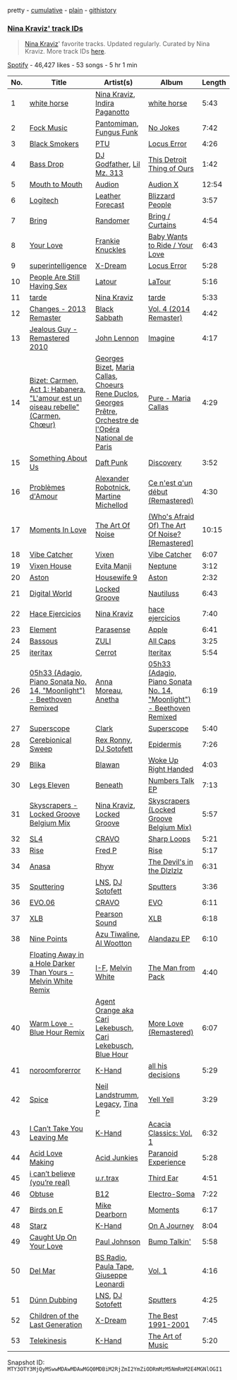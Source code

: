 pretty - [cumulative](/playlists/cumulative/37i9dQZF1DX717gvXLoUJP.md) - [plain](/playlists/plain/37i9dQZF1DX717gvXLoUJP) - [githistory](https://github.githistory.xyz/mackorone/spotify-playlist-archive/blob/main/playlists/plain/37i9dQZF1DX717gvXLoUJP)

### [Nina Kraviz' track IDs](https://open.spotify.com/playlist/37i9dQZF1DX717gvXLoUJP)

> <a href="spotify:artist:1oZmFNkGAT93yD1xX4vTRE">Nina Kraviz</a>' favorite tracks\. Updated regularly\. Curated by Nina Kraviz\. More track IDs <a href="spotify:genre:track\_id">here</a>.

[Spotify](https://open.spotify.com/user/spotify) - 46,427 likes - 53 songs - 5 hr 1 min

| No. | Title | Artist(s) | Album | Length |
|---|---|---|---|---|
| 1 | [white horse](https://open.spotify.com/track/1gjCPf15cmdVxSIqKGsnXz) | [Nina Kraviz](https://open.spotify.com/artist/1oZmFNkGAT93yD1xX4vTRE), [Indira Paganotto](https://open.spotify.com/artist/0JXc5G7ZImFTwPg3y8MTfR) | [white horse](https://open.spotify.com/album/7fdAdlq3AmkfRKcRPd9KrB) | 5:43 |
| 2 | [Fock Music](https://open.spotify.com/track/0LKqm7QTZ9IViOZzDX8fSG) | [Pantomiman](https://open.spotify.com/artist/4YY17UFbIA2EXhF78H6UDP), [Fungus Funk](https://open.spotify.com/artist/0xqTHxXphPeLQgShl2REz7) | [No Jokes](https://open.spotify.com/album/1QmTzcOVQqbxc9QZkflZLI) | 7:42 |
| 3 | [Black Smokers](https://open.spotify.com/track/1uL1hBBXXyZN0pIgsFqCr9) | [PTU](https://open.spotify.com/artist/70UHL8BEGqoUNmXfXi0nGr) | [Locus Error](https://open.spotify.com/album/2tFkUn6aftaPWDUZhn8xDl) | 4:26 |
| 4 | [Bass Drop](https://open.spotify.com/track/53fCTlSygBP4mlHKqww3h3) | [DJ Godfather](https://open.spotify.com/artist/0cKrM2XKF7wxyfEQDauvyQ), [Lil Mz\. 313](https://open.spotify.com/artist/0xwgxtAxlR2y2C3ijPKwzG) | [This Detroit Thing of Ours](https://open.spotify.com/album/6lZGZf3CQPvT1UBPIZFPAZ) | 1:42 |
| 5 | [Mouth to Mouth](https://open.spotify.com/track/4qyrnoNWsxeq3POMPtsxtE) | [Audion](https://open.spotify.com/artist/1ygSVTF0A998n2Z3nmLei8) | [Audion X](https://open.spotify.com/album/7jGVgwUEdvpmJ5unw2tmb9) | 12:54 |
| 6 | [Logitech](https://open.spotify.com/track/35CcZt5cYMvkXLaQoUCCxm) | [Leather Forecast](https://open.spotify.com/artist/3BfE19Tmu1EWW9TKSw8xgZ) | [Blizzard People](https://open.spotify.com/album/1NJht446o33kGyPLc27U0l) | 3:57 |
| 7 | [Bring](https://open.spotify.com/track/5n4uWPmWMbg4XLzrkck25e) | [Randomer](https://open.spotify.com/artist/7K0WJzyqUNRhraNcsvJp1h) | [Bring / Curtains](https://open.spotify.com/album/3miXwU1DxdzOJiJ4IEHNWt) | 4:54 |
| 8 | [Your Love](https://open.spotify.com/track/0vryyKyxCFXT0gg670yNEw) | [Frankie Knuckles](https://open.spotify.com/artist/63yl9nDNrHpiAYGlNJxxjc) | [Baby Wants to Ride / Your Love](https://open.spotify.com/album/6hV7MW8zuYQ9skUy0rY2h5) | 6:43 |
| 9 | [superintelligence](https://open.spotify.com/track/52xg432SxRBoRV7YNhltkI) | [X\-Dream](https://open.spotify.com/artist/2Wmyxn5qWyLPWKeEMmJKHc) | [Locus Error](https://open.spotify.com/album/2tFkUn6aftaPWDUZhn8xDl) | 5:28 |
| 10 | [People Are Still Having Sex](https://open.spotify.com/track/1xKW0Y1kSVnZzcAHOccLVl) | [Latour](https://open.spotify.com/artist/6Y0dRb1wZq8Xhok2i6Oy4R) | [LaTour](https://open.spotify.com/album/1EpvID6p3x3AY5orvRv2WI) | 5:16 |
| 11 | [tarde](https://open.spotify.com/track/5LrkoYgRaJlKpTQdo2E53X) | [Nina Kraviz](https://open.spotify.com/artist/1oZmFNkGAT93yD1xX4vTRE) | [tarde](https://open.spotify.com/album/0TxChFGfPF0i3lieCwXCVI) | 5:33 |
| 12 | [Changes \- 2013 Remaster](https://open.spotify.com/track/3b7wNR330iKhql9dEdbNci) | [Black Sabbath](https://open.spotify.com/artist/5M52tdBnJaKSvOpJGz8mfZ) | [Vol\. 4 \(2014 Remaster\)](https://open.spotify.com/album/3zNcigR9hAceoTJphnxg6f) | 4:42 |
| 13 | [Jealous Guy \- Remastered 2010](https://open.spotify.com/track/3D9iV6cYkYJRAPFO6DRKIE) | [John Lennon](https://open.spotify.com/artist/4x1nvY2FN8jxqAFA0DA02H) | [Imagine](https://open.spotify.com/album/0xzaemKucrJpYhyl7TltAk) | 4:17 |
| 14 | [Bizet: Carmen, Act 1: Habanera\. "L'amour est un oiseau rebelle" \(Carmen, Chœur\)](https://open.spotify.com/track/5Adxsld8lL9MLcaULeoSKu) | [Georges Bizet](https://open.spotify.com/artist/2D7RkvtKKb6E5UmbjQM1Jd), [Maria Callas](https://open.spotify.com/artist/0bjdfjE8XbLa2Odstu6E1E), [Choeurs Rene Duclos](https://open.spotify.com/artist/0iwjANAnsGz9IwE2UXLCFs), [Georges Prêtre](https://open.spotify.com/artist/5lfbI21DXOiKTCT3Gb802r), [Orchestre de l'Opéra National de Paris](https://open.spotify.com/artist/1hro5WQTcOb7fRCEUQEZtK) | [Pure \- Maria Callas](https://open.spotify.com/album/0uloEl7atU9mPvHlgzuDtO) | 4:29 |
| 15 | [Something About Us](https://open.spotify.com/track/1NeLwFETswx8Fzxl2AFl91) | [Daft Punk](https://open.spotify.com/artist/4tZwfgrHOc3mvqYlEYSvVi) | [Discovery](https://open.spotify.com/album/2noRn2Aes5aoNVsU6iWThc) | 3:52 |
| 16 | [Problèmes d'Amour](https://open.spotify.com/track/5BCD68l2CC8BdJB0ZGA3N9) | [Alexander Robotnick](https://open.spotify.com/artist/4ssHihhGpCx4eftfzAI3jq), [Martine Michellod](https://open.spotify.com/artist/7pIXHr4dSVcJmi6a4LOIZE) | [Ce n'est q'un début \(Remastered\)](https://open.spotify.com/album/4LIUpkPUBnNGUYkgNuCHAs) | 4:30 |
| 17 | [Moments In Love](https://open.spotify.com/track/2bsczk82MWGPmTbe6IWYsa) | [The Art Of Noise](https://open.spotify.com/artist/77zrvBORXcnTyysjjKRfBU) | [\(Who's Afraid Of\) The Art Of Noise? \[Remastered\]](https://open.spotify.com/album/1l2IntFpOvhD4wdolquWNR) | 10:15 |
| 18 | [Vibe Catcher](https://open.spotify.com/track/0JhWSndXoTT6SOVhHkMOj3) | [Vixen](https://open.spotify.com/artist/52o3kir2OhAcvcTNUYYXfN) | [Vibe Catcher](https://open.spotify.com/album/1eyP4K1Oj4rT0wyBMXZjGI) | 6:07 |
| 19 | [Vixen House](https://open.spotify.com/track/67rW3sURHwamxZNF3FUbGq) | [Evita Manji](https://open.spotify.com/artist/3GJYQIEbjMlGeo4eXP8xqk) | [Neptune](https://open.spotify.com/album/7FcOUT8CZy3r7nc4IDm1is) | 3:12 |
| 20 | [Aston](https://open.spotify.com/track/0F3O5aPpF30lw1NkC8Vm3j) | [Housewife 9](https://open.spotify.com/artist/2BWlGuH1XFha6dh3IXGcJM) | [Aston](https://open.spotify.com/album/39JtI95D6Q7tsVpqHTYmxR) | 2:32 |
| 21 | [Digital World](https://open.spotify.com/track/3H9SvLEsW0vOItmOREgZrm) | [Locked Groove](https://open.spotify.com/artist/0Dc7CbTE5mcvrprttS6GDs) | [Nautiluss](https://open.spotify.com/album/73q9HeJy1LaVJ6qU6O5vN8) | 6:43 |
| 22 | [Hace Ejercicios](https://open.spotify.com/track/7K8hVSM4s25QKgyyioLWTP) | [Nina Kraviz](https://open.spotify.com/artist/1oZmFNkGAT93yD1xX4vTRE) | [hace ejercicios](https://open.spotify.com/album/4QFKs1Wn1pVxUXuXPrkQH4) | 7:40 |
| 23 | [Element](https://open.spotify.com/track/4P3aMyIZgpQF3xlUbU73FE) | [Parasense](https://open.spotify.com/artist/5RvzadMMtdwFV3bMUiilJH) | [Apple](https://open.spotify.com/album/4RHqVGRoPy8zcio6GyVShs) | 6:41 |
| 24 | [Bassous](https://open.spotify.com/track/2wbaaQN1Q17hwWBpHsJzel) | [ZULI](https://open.spotify.com/artist/5Kur13kkU4pOoNFAE8K0YF) | [All Caps](https://open.spotify.com/album/1sXHoAxzB4MG62AaSDPToo) | 3:25 |
| 25 | [iteritax](https://open.spotify.com/track/0sDHfAWQpBazIpEAscxhPy) | [Cerrot](https://open.spotify.com/artist/0WWsZjbyYAPcxSFXvPY7Cx) | [Iteritax](https://open.spotify.com/album/4KF2LwQELhcBPbRmJDuaRu) | 5:54 |
| 26 | [05h33 \(Adagio, Piano Sonata No\. 14, "Moonlight"\) \- Beethoven Remixed](https://open.spotify.com/track/3jDTHms2Cnyptxhdya2gUq) | [Anna Moreau](https://open.spotify.com/artist/0EmuKBNjozY65uHHQcah6V), [Anetha](https://open.spotify.com/artist/7sJ3ngSMvvXGdVLnODPqXa) | [05h33 \(Adagio, Piano Sonata No\. 14, "Moonlight"\) \- Beethoven Remixed](https://open.spotify.com/album/6VWhSZHVZDkeSVNj7LlXBx) | 6:19 |
| 27 | [Superscope](https://open.spotify.com/track/2dSW7dkz0MH6dzuFYNQujF) | [Clark](https://open.spotify.com/artist/6kic5bCjlohhDn9KzXbOta) | [Superscope](https://open.spotify.com/album/5tp0TVgVzASPaWaeebqWC2) | 5:40 |
| 28 | [Cerebionical Sweep](https://open.spotify.com/track/2lJIcAX4MzOXygWMR7PF38) | [Rex Ronny](https://open.spotify.com/artist/4asWis6V4cccMDKgO44QK1), [DJ Sotofett](https://open.spotify.com/artist/6XKpS1uSV0qmFmeyZO6mzp) | [Epidermis](https://open.spotify.com/album/4IvX0oC1GcgX7oKBitNSYT) | 7:26 |
| 29 | [Blika](https://open.spotify.com/track/5Jo4Y3kS3o6uXmtw5gHI2Z) | [Blawan](https://open.spotify.com/artist/64kN9EkSTHYhda2FupL0KI) | [Woke Up Right Handed](https://open.spotify.com/album/6aK9NotwcbuNOwn6i6aUdH) | 4:03 |
| 30 | [Legs Eleven](https://open.spotify.com/track/07Dex59McDluNBVg6wpozI) | [Beneath](https://open.spotify.com/artist/1bPjYRL0Yiouc2b6S7WdB7) | [Numbers Talk EP](https://open.spotify.com/album/3xK2GKw5fdp2rBFnjkqXbY) | 7:13 |
| 31 | [Skyscrapers \- Locked Groove Belgium Mix](https://open.spotify.com/track/2HPjHWRhmsqnXtsnO1EUmr) | [Nina Kraviz](https://open.spotify.com/artist/1oZmFNkGAT93yD1xX4vTRE), [Locked Groove](https://open.spotify.com/artist/0Dc7CbTE5mcvrprttS6GDs) | [Skyscrapers \(Locked Groove Belgium Mix\)](https://open.spotify.com/album/293nfNaAGWQkK3PZRCSMex) | 5:57 |
| 32 | [SL4](https://open.spotify.com/track/545OWhzD8boaIwdce0i0ik) | [CRAVO](https://open.spotify.com/artist/4l7liyRNaTKf4qDz53DLvf) | [Sharp Loops](https://open.spotify.com/album/6THB9nyrkjrRRjpZkogxDi) | 5:21 |
| 33 | [Rise](https://open.spotify.com/track/5CSagzP8Kq3iWuVsLUSCv2) | [Fred P](https://open.spotify.com/artist/4qgais7fd2CQHtwbpCC4Dz) | [Rise](https://open.spotify.com/album/5BwVmmbHecjndkHysxIOcA) | 5:17 |
| 34 | [Anasa](https://open.spotify.com/track/2kpQfJczZWr88tzGF2GMLN) | [Rhyw](https://open.spotify.com/artist/6ULFedYQFwKRcD1V2rngtO) | [The Devil's in the Dlzlzlz](https://open.spotify.com/album/6LiWbP2r313Qh7PaJFasPe) | 6:31 |
| 35 | [Sputtering](https://open.spotify.com/track/5VAALEdmKUFOkCl7M0R4Do) | [LNS](https://open.spotify.com/artist/36Gbzd99kdiLnfBTvrGi82), [DJ Sotofett](https://open.spotify.com/artist/6XKpS1uSV0qmFmeyZO6mzp) | [Sputters](https://open.spotify.com/album/1uDLHtKvJS3tf2FVJ0pVV4) | 3:36 |
| 36 | [EVO.06](https://open.spotify.com/track/30pkUUydiYqgp5b3HvwSZf) | [CRAVO](https://open.spotify.com/artist/0h3LDqJWxHfdM76kVnfGcY) | [EVO](https://open.spotify.com/album/3oA5t5wYnXHZloqSfgcE4T) | 6:11 |
| 37 | [XLB](https://open.spotify.com/track/588eyYPoqN30v2jcqndKG0) | [Pearson Sound](https://open.spotify.com/artist/3lN70MoiO9u6b95CsTeB1J) | [XLB](https://open.spotify.com/album/38ELVyqqb0luHYLpKvUkgx) | 6:18 |
| 38 | [Nine Points](https://open.spotify.com/track/12Sw6G5MahKCyQQsWuHXqN) | [Azu Tiwaline](https://open.spotify.com/artist/0HZwEDqo4wYPQIGacES3mB), [Al Wootton](https://open.spotify.com/artist/77yJIgEEpUU5f87MWDEPwO) | [Alandazu EP](https://open.spotify.com/album/4XlxezT0hwytoRYiMYMa88) | 6:10 |
| 39 | [Floating Away in a Hole Darker Than Yours \- Melvin White Remix](https://open.spotify.com/track/6mnR0EJXmQPG5stEW9liQ6) | [I\-F](https://open.spotify.com/artist/4JEj4gtpwF2dnnBZuNwpwT), [Melvin White](https://open.spotify.com/artist/7Mz0Yi1a95Cjri0LpkV2Jq) | [The Man from Pack](https://open.spotify.com/album/2PJntPpT9rVc1q492EnRqm) | 4:40 |
| 40 | [Warm Love \- Blue Hour Remix](https://open.spotify.com/track/3unVDShdN8aAf0RdZeM4oR) | [Agent Orange aka Cari Lekebusch](https://open.spotify.com/artist/14IBJpAoIVKjL3RDPbDwZd), [Cari Lekebusch](https://open.spotify.com/artist/33WX23QMvnxE5lBbRG1qyl), [Blue Hour](https://open.spotify.com/artist/4dBDX26kNVoNEVUL97nlde) | [More Love \(Remastered\)](https://open.spotify.com/album/1F2NYAtDErMDcG0kKYzJlQ) | 6:07 |
| 41 | [noroomforerror](https://open.spotify.com/track/1QTuQHLCr42OmTdYt1bT9L) | [K\-Hand](https://open.spotify.com/artist/0qWuk2qgRK2HNKYxqbIn5G) | [all his decisions](https://open.spotify.com/album/1Aohl1B7uvIe666oWkybrq) | 5:29 |
| 42 | [Spice](https://open.spotify.com/track/5TkXbPJuV9LJVi9LpYGfvY) | [Neil Landstrumm](https://open.spotify.com/artist/2Dv40C26DYmaTgCFGjqlTU), [Legacy](https://open.spotify.com/artist/01tH3jrKOXWyoFfBlrvzuW), [Tina P](https://open.spotify.com/artist/4FoMKevlJ96WC3kzgKEVRV) | [Yell Yell](https://open.spotify.com/album/6Pw4lUSiZ3y5tChcxW2Ccc) | 3:29 |
| 43 | [I Can’t Take You Leaving Me](https://open.spotify.com/track/7rOTtFB0RhL3yduL3tv63g) | [K\-Hand](https://open.spotify.com/artist/0qWuk2qgRK2HNKYxqbIn5G) | [Acacia Classics: Vol\. 1](https://open.spotify.com/album/3qypFU3zgm5aJAPhajCBnO) | 6:32 |
| 44 | [Acid Love Making](https://open.spotify.com/track/2TAtmFFQSexZ2bgyCLsXpu) | [Acid Junkies](https://open.spotify.com/artist/60gEfPcEAvnvXBQ9oZePDI) | [Paranoid Experience](https://open.spotify.com/album/3sGeN4mOMfhTApjkKNjram) | 5:28 |
| 45 | [i can’t believe \(you’re real\)](https://open.spotify.com/track/1LcVfuMJbKCtT0qdZaHAQC) | [u.r.trax](https://open.spotify.com/artist/5bGQtNvk4LrSUTZGzBiZq5) | [Third Ear](https://open.spotify.com/album/1qzmCUFszkpWLvlrROhW21) | 4:51 |
| 46 | [Obtuse](https://open.spotify.com/track/6BsnxTt0OTeClLzJ9UNP2p) | [B12](https://open.spotify.com/artist/66I0uUVKgpOPlEjTiy87nm) | [Electro\-Soma](https://open.spotify.com/album/0nFZszbiABmJPifD2zKwna) | 7:22 |
| 47 | [Birds on E](https://open.spotify.com/track/4OQEO2Y6PuC9IlFYuz2p8j) | [Mike Dearborn](https://open.spotify.com/artist/0YVwdkC0wC44EbigdKTv9w) | [Moments](https://open.spotify.com/album/2ceMZ1jf2D5aV4rHEVRjlQ) | 6:17 |
| 48 | [Starz](https://open.spotify.com/track/0tbtAd8TDRmHKbuPTolInF) | [K\-Hand](https://open.spotify.com/artist/0qWuk2qgRK2HNKYxqbIn5G) | [On A Journey](https://open.spotify.com/album/1qg6gKQtN4rOrHQp1qv412) | 8:04 |
| 49 | [Caught Up On Your Love](https://open.spotify.com/track/2zknmd5HmXULWSZoUkltsq) | [Paul Johnson](https://open.spotify.com/artist/4BqZuFqHJ8CLn3ig0f1m0G) | [Bump Talkin'](https://open.spotify.com/album/3yAlW3nGdarm5HxZfHBuLZ) | 5:58 |
| 50 | [Del Mar](https://open.spotify.com/track/2KodPDsp2Jtc4mjOCzt2jF) | [BS Radio](https://open.spotify.com/artist/7am9JYxGcM2Bxzl15EFfma), [Paula Tape](https://open.spotify.com/artist/1Yz5x25z5WOjMGQkZ1TwKh), [Giuseppe Leonardi](https://open.spotify.com/artist/0ACN5bVKdGEkofdh7LCToE) | [Vol\. 1](https://open.spotify.com/album/3mRAaI3QOMUqNVVBM8ys4X) | 4:16 |
| 51 | [Dúnn Dubbing](https://open.spotify.com/track/66RGNQOZWXbNFAFESBJRAO) | [LNS](https://open.spotify.com/artist/36Gbzd99kdiLnfBTvrGi82), [DJ Sotofett](https://open.spotify.com/artist/6XKpS1uSV0qmFmeyZO6mzp) | [Sputters](https://open.spotify.com/album/1uDLHtKvJS3tf2FVJ0pVV4) | 4:25 |
| 52 | [Children of the Last Generation](https://open.spotify.com/track/5GM4dhQXkxtHFCV5aM1zC7) | [X\-Dream](https://open.spotify.com/artist/2Wmyxn5qWyLPWKeEMmJKHc) | [The Best 1991\-2001](https://open.spotify.com/album/2y5avewOLhUVGT1xm3o6Og) | 7:45 |
| 53 | [Telekinesis](https://open.spotify.com/track/4Wa515K1fkOSwdK64rIKZn) | [K\-Hand](https://open.spotify.com/artist/0qWuk2qgRK2HNKYxqbIn5G) | [The Art of Music](https://open.spotify.com/album/3Nlt0lmS0UzBfTRPrkMGQm) | 5:20 |

Snapshot ID: `MTY3OTY3MjQyMSwwMDAwMDAwMGQ0MDBiM2RjZmI2YmZiODRmMzM5NmRmM2E4MGNlOGI1`
